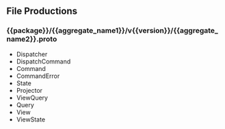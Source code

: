 ## File Productions

### {{package}}/{{aggregate_name1}}/v{{version}}/{{aggregate_name2}}.proto

- Dispatcher
- DispatchCommand
- Command
- CommandError
- State
- Projector
- ViewQuery
- Query
- View
- ViewState
